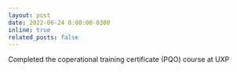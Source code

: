 ```yaml
---
layout: post
date: 2022-06-24 0:00:00-0300
inline: true
related_posts: false
---
```


Completed the coperational training certificate (PQO) course at UXP
